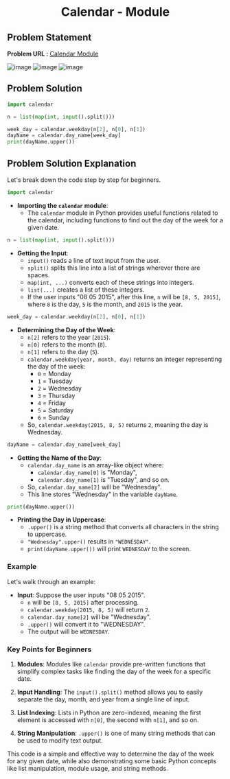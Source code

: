 <h1 align='center'>Calendar - Module</h1>

## Problem Statement

**Problem URL :** [Calendar Module](https://www.hackerrank.com/domains/python?filters%5Bsubdomains%5D%5B%5D=py-date-time)

![image](https://github.com/user-attachments/assets/42a02d97-72a9-4327-9814-6cd217250a61)
![image](https://github.com/user-attachments/assets/c65e9d42-a766-40b9-a513-f9130f3b9633)
![image](https://github.com/user-attachments/assets/dcb6c3f0-3d28-4945-87ca-28d8232b2d64)

## Problem Solution
```py
import calendar

n = list(map(int, input().split()))

week_day = calendar.weekday(n[2], n[0], n[1])
dayName = calendar.day_name[week_day]
print(dayName.upper())
```

## Problem Solution Explanation

Let's break down the code step by step for beginners.

```python
import calendar
```

- **Importing the `calendar` module**: 
  - The `calendar` module in Python provides useful functions related to the calendar, including functions to find out the day of the week for a given date.

```python
n = list(map(int, input().split()))
```

- **Getting the Input**:
  - `input()` reads a line of text input from the user.
  - `split()` splits this line into a list of strings wherever there are spaces.
  - `map(int, ...)` converts each of these strings into integers.
  - `list(...)` creates a list of these integers.
  - If the user inputs "08 05 2015", after this line, `n` will be `[8, 5, 2015]`, where `8` is the day, `5` is the month, and `2015` is the year.

```python
week_day = calendar.weekday(n[2], n[0], n[1])
```

- **Determining the Day of the Week**:
  - `n[2]` refers to the year (`2015`).
  - `n[0]` refers to the month (`8`).
  - `n[1]` refers to the day (`5`).
  - `calendar.weekday(year, month, day)` returns an integer representing the day of the week:
    - `0` = Monday
    - `1` = Tuesday
    - `2` = Wednesday
    - `3` = Thursday
    - `4` = Friday
    - `5` = Saturday
    - `6` = Sunday
  - So, `calendar.weekday(2015, 8, 5)` returns `2`, meaning the day is Wednesday.

```python
dayName = calendar.day_name[week_day]
```

- **Getting the Name of the Day**:
  - `calendar.day_name` is an array-like object where:
    - `calendar.day_name[0]` is "Monday",
    - `calendar.day_name[1]` is "Tuesday", and so on.
  - So, `calendar.day_name[2]` will be "Wednesday".
  - This line stores "Wednesday" in the variable `dayName`.

```python
print(dayName.upper())
```

- **Printing the Day in Uppercase**:
  - `.upper()` is a string method that converts all characters in the string to uppercase.
  - `"Wednesday".upper()` results in `"WEDNESDAY"`.
  - `print(dayName.upper())` will print `WEDNESDAY` to the screen.

### Example

Let's walk through an example:

- **Input**: Suppose the user inputs "08 05 2015".
  - `n` will be `[8, 5, 2015]` after processing.
  - `calendar.weekday(2015, 8, 5)` will return `2`.
  - `calendar.day_name[2]` will be "Wednesday".
  - `.upper()` will convert it to "WEDNESDAY".
  - The output will be `WEDNESDAY`.

### Key Points for Beginners

1. **Modules**: Modules like `calendar` provide pre-written functions that simplify complex tasks like finding the day of the week for a specific date.
  
2. **Input Handling**: The `input().split()` method allows you to easily separate the day, month, and year from a single line of input.

3. **List Indexing**: Lists in Python are zero-indexed, meaning the first element is accessed with `n[0]`, the second with `n[1]`, and so on.

4. **String Manipulation**: `.upper()` is one of many string methods that can be used to modify text output.

This code is a simple and effective way to determine the day of the week for any given date, while also demonstrating some basic Python concepts like list manipulation, module usage, and string methods.
